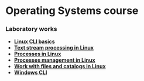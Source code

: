 # Operating Systems course

### Laboratory works

- **[Linux CLI basics](https://github.com/DMozhevitin/ITMO/tree/main/operating-systems/lab1)**
- **[Text stream processing in Linux](https://github.com/DMozhevitin/ITMO/tree/main/operating-systems/lab2)**
- **[Processes in Linux](https://github.com/DMozhevitin/ITMO/tree/main/operating-systems/lab3)**
- **[Processes management in Linux](https://github.com/DMozhevitin/ITMO/tree/main/operating-systems/lab4)**
- **[Work with files and catalogs in Linux](https://github.com/DMozhevitin/ITMO/tree/main/operating-systems/lab5)**
- **[Windows CLI](https://github.com/DMozhevitin/ITMO/tree/main/operating-systems/lab6)**
